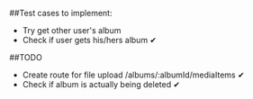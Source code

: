 ##Test cases to implement:
* Try get other user's album
* Check if user gets his/hers album ✔

##TODO
* Create route for file upload /albums/:albumId/mediaItems ✔
* Check if album is actually being deleted ✔